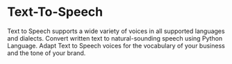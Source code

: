 # Text-To-Speech
Text to Speech supports a wide variety of voices in all supported languages and dialects. Convert written text to natural-sounding speech using Python Language. Adapt Text to Speech voices for the vocabulary of your business and the tone of your brand.
